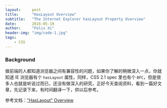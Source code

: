 ```yaml
---
layout:     post
title:      "HasLayout Overview"
subtitle:   "The Internet Explorer hasLayout Property Overview"
date:       2016-05-19
author:     "Felix Xi"
header-img: "img/code-1.jpg"
tags:
    - CSS
---
```


### Background

做前端的人都知道浏览器之间有兼容性的问题，如果你了解的稍微深入一点，你就知道 IE 浏览器有个 `hasLayout` 属性，同样，CSS 2.1 spec 里也有个 `BFC`，但是很多人也就是听说过而已，还没有做深入的研究，正好今天查阅资料，看到一篇好文章，先记录下来，有时间翻译一下，供以后参考。

参考文档：["HasLayout" Overview](https://msdn.microsoft.com/en-us/library/bb250481(v=vs.85).aspx)




